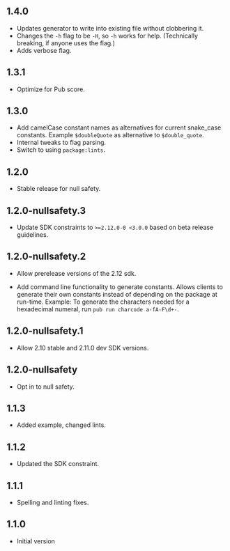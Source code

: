 ## 1.4.0

* Updates generator to write into existing file without clobbering it.
* Changes the `-h` flag to be `-H`, so `-h` works for help.
  (Technically breaking, if anyone uses the flag.)
* Adds verbose flag.

## 1.3.1

* Optimize for Pub score.

## 1.3.0

* Add camelCase constant names as alternatives for current snake_case constants.
  Example `$doubleQuote` as alternative to `$double_quote`.
* Internal tweaks to flag parsing.
* Switch to using `package:lints`.

## 1.2.0

* Stable release for null safety.

## 1.2.0-nullsafety.3

* Update SDK constraints to `>=2.12.0-0 <3.0.0` based on beta release
  guidelines.

## 1.2.0-nullsafety.2

* Allow prerelease versions of the 2.12 sdk.
- Add command line functionality to generate constants.
  Allows clients to generate their own constants instead of
  depending on the package at run-time.
  Example: To generate the characters needed
  for a hexadecimal numeral, run `pub run charcode a-fA-F\d+-`.

## 1.2.0-nullsafety.1

- Allow 2.10 stable and 2.11.0 dev SDK versions.

## 1.2.0-nullsafety

- Opt in to null safety.

## 1.1.3

- Added example, changed lints.

## 1.1.2

- Updated the SDK constraint.

## 1.1.1

- Spelling and linting fixes.

## 1.1.0

- Initial version
